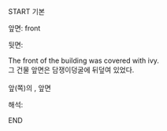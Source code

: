 START
기본

앞면:
front


뒷면:
<div>The front of the building was covered with ivy. </div><div>그 건물 앞면은 담쟁이덩굴에 뒤덮여 있었다.</div><div><br></div><div>앞(쪽)의 , 앞면</div>


해석:
<!--ID: 1746614453973-->
END